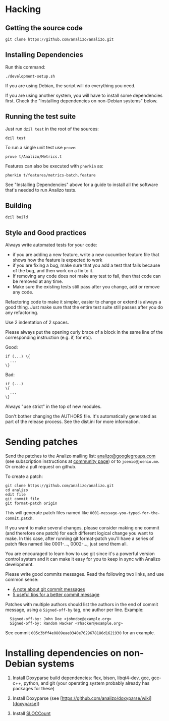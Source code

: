 # Hacking

## Getting the source code

```console
git clone https://github.com/analizo/analizo.git
```

## Installing Dependencies

Run this command:

```console
./development-setup.sh
```

If you are using Debian, the script will do everything you need.

If you are using another system, you will have to install some dependencies
first. Check the "Installing dependencies on non-Debian systems" below.

## Running the test suite

Just run `dzil test` in the root of the sources:

```console
dzil test
```

To run a single unit test use `prove`:

```console
prove t/Analizo/Metrics.t
```

Features can also be executed with `pherkin` as:

```console
pherkin t/features/metrics-batch.feature
```

See "Installing Dependencies" above for a guide to install all the software
that's needed to run Analizo tests.

## Building

```console
dzil build
```

## Style and Good practices

Always write automated tests for your code:

* if you are adding a new feature, write a new cucumber feature
  file that shows how the feature is expected to work
* if you are fixing a bug, make sure that you add a test that fails because
  of the bug, and then work on a fix to it.
* If removing any code does not make any test to fail, then that code can be
  removed at any time.
* Make sure the existing tests still pass after you change, add or remove
  any code.

Refactoring code to make it simpler, easier to change or extend is always a
good thing. Just make sure that the entire test suite still passes after you do
any refactoring.

Use 2 indentation of 2 spaces.

Please always put the opening curly brace of a block in the same line of the
corresponding instruction (e.g.  if, for etc).

Good:

```
if (...) \{
  ...
\}
```

Bad:

```
if (...)
\{
  ...
\}
```

Always "use strict" in the top of new modules.

Don't bother changing the AUTHORS file. It's automatically generated as part of
the release process. See the dist.ini for more information.

# Sending patches

Send the patches to the Analizo mailing list: analizo@googlegroups.com (see
subscription instructions at [community page](community.html))
or to `joenio@joenio.me`. Or create a pull request on github.

To create a patch:

```console
git clone https://github.com/analizo/analizo.git
cd analizo
edit file
git commit file
git format-patch origin
```

This will generate patch files named like
`0001-message-you-typed-for-the-commit.patch`.

If you want to make several changes, please consider making one commit (and
therefore one patch) for each different logical change you want to make.  In
this case, after running git format-patch you'll have a series of patch files
named like 0001-..., 0002-..., just send them all.

You are encouraged to learn how to use git since it's a powerful version
control system and it can make it easy for you to keep in sync with Analizo
development.

Please write good commits messages. Read the following two links, and use
common sense:

- [A note about git commit messages](http://tbaggery.com/2008/04/19/a-note-about-git-commit-messages.html)
- [5 useful tips for a better commit message](http://robots.thoughtbot.com/post/48933156625/5-useful-tips-for-a-better-commit-message)

Patches with multiple authors should list the authors in the end of commit
message, using a `Signed-off-by` tag, one author per line. Example:

```
  Signed-off-by: John Doe <johndoe@example.org>
  Signed-off-by: Random Hacker <rhacker@example.org>
```

See commit `005c3bff4e0809eae0340e7629678186d1621930` for an example.

# Installing dependencies on non-Debian systems

1) Install Doxyparse build dependencies: flex, bison, libqt4-dev, gcc, gcc-c++,
python, and git (your operating system probably already has packages for these)

2) Install Doxyparse (see [https://github.com/analizo/doxyparse/wiki][doxyparse])

3) Install [SLOCCount](http://www.dwheeler.com/sloccount/sloccount.html)
